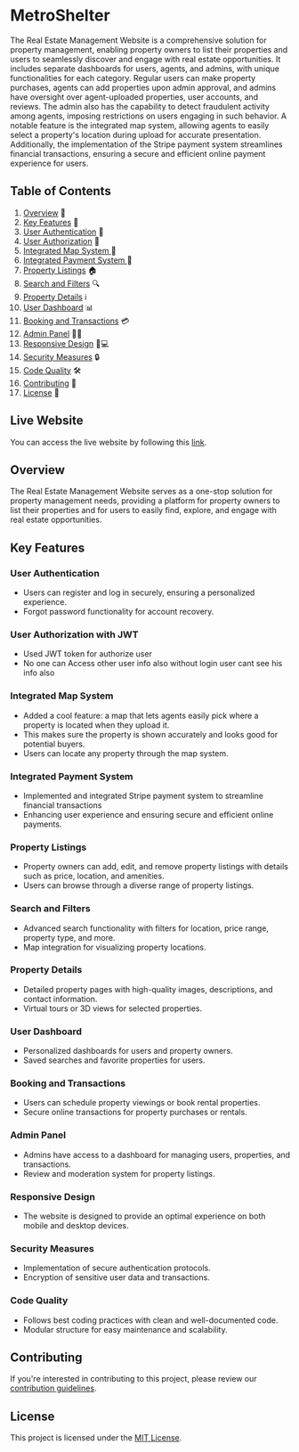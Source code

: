 # MetroShelter

The Real Estate Management Website is a comprehensive solution for property management, enabling property owners to list their properties and users to seamlessly discover and engage with real estate opportunities. It includes separate dashboards for users, agents, and admins, with unique functionalities for each category. Regular users can make property purchases, agents can add properties upon admin approval, and admins have oversight over agent-uploaded properties, user accounts, and reviews. The admin also has the capability to detect fraudulent activity among agents, imposing restrictions on users engaging in such behavior. A notable feature is the integrated map system, allowing agents to easily select a property's location during upload for accurate presentation. Additionally, the implementation of the Stripe payment system streamlines financial transactions, ensuring a secure and efficient online payment experience for users.

## Table of Contents

1. [Overview](#overview) 🏡
2. [Key Features](#key-features) 🔑
3. [User Authentication](#user-authentication) 🔐
4. [User Authorization](#user-authorization) 🔐
5. [Integrated Map System ](#integrated-map-system) 🔐
6. [Integrated Payment System ](#integrated-payment-system) 🔐
7. [Property Listings](#property-listings) 🏠
8. [Search and Filters](#search-and-filters) 🔍
9. [Property Details](#property-details) ℹ️
10. [User Dashboard](#user-dashboard) 📊
11. [Booking and Transactions](#booking-and-transactions) 💳
12. [Admin Panel](#admin-panel) 👩‍💼
13. [Responsive Design](#responsive-design) 📱💻
14. [Security Measures](#security-measures) 🔒
15. [Code Quality](#code-quality) 🛠️
16. [Contributing](#contributing) 🤝
17. [License](#license) 📜

## Live Website

You can access the live website by following this [link](https://metroshelter-7a7d6.web.app/).

## Overview

The Real Estate Management Website serves as a one-stop solution for property management needs, providing a platform for property owners to list their properties and for users to easily find, explore, and engage with real estate opportunities.

## Key Features

### User Authentication

- Users can register and log in securely, ensuring a personalized experience.
- Forgot password functionality for account recovery.

### User Authorization with JWT

- Used JWT token for authorize user
- No one can Access other user info also without login user cant see his info also

### Integrated Map System

- Added a cool feature: a map that lets agents easily pick where a property is located when they upload it.
- This makes sure the property is shown accurately and looks good for potential buyers.
- Users can locate any property through the map system.

### Integrated Payment System

- Implemented and integrated Stripe payment system to streamline financial transactions
- Enhancing user experience and ensuring secure and efficient online payments.

### Property Listings

- Property owners can add, edit, and remove property listings with details such as price, location, and amenities.
- Users can browse through a diverse range of property listings.

### Search and Filters

- Advanced search functionality with filters for location, price range, property type, and more.
- Map integration for visualizing property locations.

### Property Details

- Detailed property pages with high-quality images, descriptions, and contact information.
- Virtual tours or 3D views for selected properties.

### User Dashboard

- Personalized dashboards for users and property owners.
- Saved searches and favorite properties for users.

### Booking and Transactions

- Users can schedule property viewings or book rental properties.
- Secure online transactions for property purchases or rentals.

### Admin Panel

- Admins have access to a dashboard for managing users, properties, and transactions.
- Review and moderation system for property listings.

### Responsive Design

- The website is designed to provide an optimal experience on both mobile and desktop devices.

### Security Measures

- Implementation of secure authentication protocols.
- Encryption of sensitive user data and transactions.

### Code Quality

- Follows best coding practices with clean and well-documented code.
- Modular structure for easy maintenance and scalability.

## Contributing

If you're interested in contributing to this project, please review our [contribution guidelines](#contribution-guidelines).

## License

This project is licensed under the [MIT License](#license).
